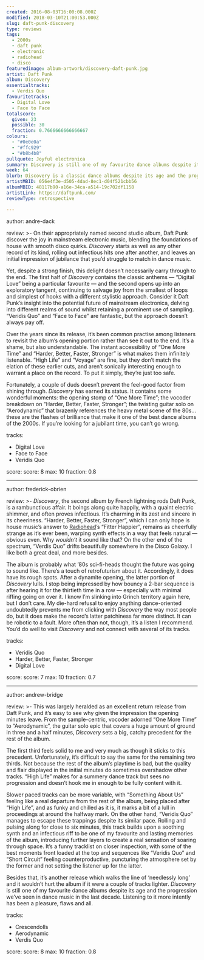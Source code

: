 ```yaml
---
created: 2016-08-03T16:00:08.000Z
modified: 2018-03-10T21:00:53.000Z
slug: daft-punk-discovery
type: reviews
tags:
  - 2000s
  - daft punk
  - electronic
  - radiohead
  - disco
featuredimage: album-artwork/discovery-daft-punk.jpg
artist: Daft Punk
album: Discovery
essentialtracks:
  - Verdis Quo
favouritetracks:
  - Digital Love
  - Face to Face
totalscore:
  given: 23
  possible: 30
  fraction: 0.7666666666666667
colours:
  - "#0e0e0a"
  - "#ffc929"
  - "#b8b4b8"
pullquote: Joyful electronica
summary: Discovery is still one of my favourite dance albums despite its age and the progression we’ve seen in dance music in the last decade. Listening to it more intently has been a pleasure, flaws and all.
week: 64
blurb: Discovery is a classic dance albums despite its age and the progression we’ve seen in the genre since. Listening remains a pleasure, flaws and all.
artistMBID: 056e4f3e-d505-4dad-8ec1-d04f521cbb56
albumMBID: 48117b90-a16e-34ca-a514-19c702df1158
artistLink: https://daftpunk.com/
reviewType: retrospective

---
```


author: andre-dack

review: >-
  On their appropriately named second studio album, Daft Punk discover the joy in mainstream electronic music, blending the foundations of house with smooth disco quirks. *Discovery* starts as well as any other record of its kind, rolling out infectious hits one after another, and leaves an initial impression of jubilance that you’d struggle to match in dance music. 
  
  Yet, despite a strong finish, this delight doesn’t necessarily carry through to the end. The first half of *Discovery* contains the classic anthems — “Digital Love” being a particular favourite — and the second opens up into an exploratory tangent, continuing to salvage joy from the smallest of loops and simplest of hooks with a different stylistic approach. Consider it Daft Punk’s insight into the potential future of mainstream electronica, delving into different realms of sound whilst retaining a prominent use of sampling. “Veridis Quo” and “Face to Face” are fantastic, but the approach doesn’t always pay off. 
  
  Over the years since its release, it’s been common practise among listeners to revisit the album’s opening portion rather than see it out to the end. It’s a shame, but also understandable. The instant accessibility of “One More Time” and “Harder, Better, Faster, Stronger” is what makes them infinitely listenable. “High Life” and “Voyage” are fine, but they don’t match the elation of these earlier cuts, and aren’t sonically interesting enough to warrant a place on the record. To put it simply, they’re just too safe. 
  
  Fortunately, a couple of duds doesn’t prevent the feel-good factor from shining through. *Discovery* has earned its status. It contains some wonderful moments: the opening stomp of “One More Time”; the vocoder breakdown on “Harder, Better, Faster, Stronger”; the twisting guitar solo on “Aerodynamic” that brazenly references the heavy metal scene of the 80s… these are the flashes of brilliance that make it one of the best dance albums of the 2000s. If you’re looking for a jubilant time, you can’t go wrong.

tracks:
  - Digital Love
  - ­Face to Face
  - ­Veridis Quo

score:
  score: 8
  max: 10
  fraction: 0.8

---
author: frederick-obrien

review: >-
  *Discovery*, the second album by French lightning rods Daft Punk, is a rambunctious affair. It boings along quite happily, with a quaint electric shimmer, and often proves infectious. It’s charming in its zest and sincere in its cheeriness. “Harder, Better, Faster, Stronger”, which I can only hope is house music’s answer to [Radiohead](/articles/ranking-radioheads-discography/)’s “Fitter Happier”, remains as cheerfully strange as it’s ever been, warping synth effects in a way that feels natural — obvious even. Why *wouldn’t* it sound like that? On the other end of the spectrum, “Verdis Quo” drifts beautifully somewhere in the Disco Galaxy. I like both a great deal, and more besides. 
  
  The album is probably what ‘80s sci-fi-heads thought the future was going to sound like. There’s a touch of retrofuturism about it. Accordingly, it does have its rough spots. After a dynamite opening, the latter portion of *Discovery* lulls. I stop being impressed by how bouncy a 2-bar sequence is after hearing it for the thirtieth time in a row — especially with minimal riffing going on over it. I know I’m slinking into Grinch territory again here, but I don’t care. My die-hard refusal to enjoy anything dance-oriented undoubtedly prevents me from clicking with *Discovery* the way most people do, but it does make the record’s latter patchiness far more distinct. It can be robotic to a fault. More often than not, though, it’s a listen I recommend. You’d do well to visit *Discovery* and not connect with several of its tracks.

tracks:
  - Veridis Quo
  - ­Harder, Better, Faster, Stronger
  - ­Digital Love

score:
  score: 7
  max: 10
  fraction: 0.7

---
author: andrew-bridge

review: >-
  This was largely heralded as an excellent return release from Daft Punk, and it’s easy to see why given the impression the opening minutes leave. From the sample-centric, vocoder adorned “One More Time” to “Aerodynamic”, the guitar solo epic that covers a huge amount of ground in three and a half minutes, *Discovery* sets a big, catchy precedent for the rest of the album. 
  
  The first third feels solid to me and very much as though it sticks to this precedent. Unfortunately, it’s difficult to say the same for the remaining two thirds. Not because the rest of the album’s playtime is bad, but the quality and flair displayed in the initial minutes do sometimes overshadow other tracks. “High Life” makes for a summery dance track but sees no progression and doesn’t hook me in enough to be fully content with it. 
  
  Slower paced tracks can be more variable, with “Something About Us” feeling like a real departure from the rest of the album, being placed after “High Life”, and as funky and chilled as it is, it marks a bit of a lull in proceedings at around the halfway mark. On the other hand, “Veridis Quo” manages to escape these trappings despite its similar pace. Rolling and pulsing along for close to six minutes, this track builds upon a soothing synth and an infectious riff to be one of my favourite and lasting memories of the album, introducing further layers to create a real sensation of soaring through space. It’s a funny tracklist on closer inspection, with some of the best moments front loaded at the top and sequences like “Veridis Quo” and “Short Circuit” feeling counterproductive, puncturing the atmosphere set by the former and not setting the listener up for the latter. 
  
  Besides that, it’s another release which walks the line of ‘needlessly long’ and it wouldn’t hurt the album if it were a couple of tracks lighter. *Discovery* is still one of my favourite dance albums despite its age and the progression we’ve seen in dance music in the last decade. Listening to it more intently has been a pleasure, flaws and all.

tracks:
  - Crescendolls
  - ­Aerodynamic
  - ­Verdis Quo

score:
  score: 8
  max: 10
  fraction: 0.8
